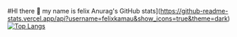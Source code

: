 #HI there 👋 my name is felix
Anurag's GitHub stats](https://github-readme-stats.vercel.app/api?username=felixkamau&show_icons=true&theme=dark)
[![Top Langs](https://github-readme-stats.vercel.app/api/top-langs/?username=felixkamau)](https://github.com/felixkamau/github-readme-stats)
